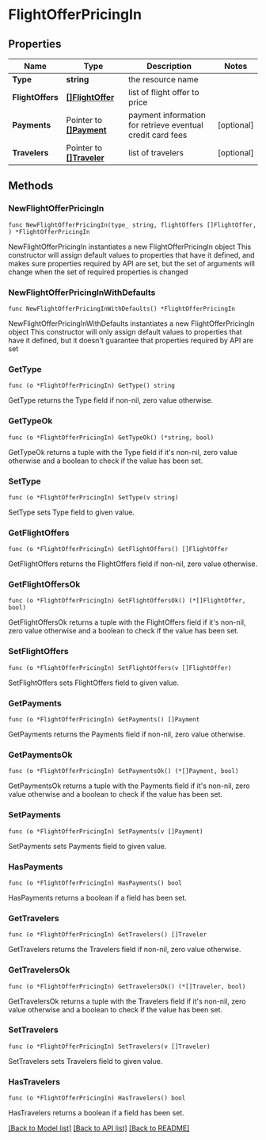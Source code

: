 # FlightOfferPricingIn

## Properties

Name | Type | Description | Notes
------------ | ------------- | ------------- | -------------
**Type** | **string** | the resource name | 
**FlightOffers** | [**[]FlightOffer**](FlightOffer.md) | list of flight offer to price | 
**Payments** | Pointer to [**[]Payment**](Payment.md) | payment information for retrieve eventual credit card fees | [optional] 
**Travelers** | Pointer to [**[]Traveler**](Traveler.md) | list of travelers | [optional] 

## Methods

### NewFlightOfferPricingIn

`func NewFlightOfferPricingIn(type_ string, flightOffers []FlightOffer, ) *FlightOfferPricingIn`

NewFlightOfferPricingIn instantiates a new FlightOfferPricingIn object
This constructor will assign default values to properties that have it defined,
and makes sure properties required by API are set, but the set of arguments
will change when the set of required properties is changed

### NewFlightOfferPricingInWithDefaults

`func NewFlightOfferPricingInWithDefaults() *FlightOfferPricingIn`

NewFlightOfferPricingInWithDefaults instantiates a new FlightOfferPricingIn object
This constructor will only assign default values to properties that have it defined,
but it doesn't guarantee that properties required by API are set

### GetType

`func (o *FlightOfferPricingIn) GetType() string`

GetType returns the Type field if non-nil, zero value otherwise.

### GetTypeOk

`func (o *FlightOfferPricingIn) GetTypeOk() (*string, bool)`

GetTypeOk returns a tuple with the Type field if it's non-nil, zero value otherwise
and a boolean to check if the value has been set.

### SetType

`func (o *FlightOfferPricingIn) SetType(v string)`

SetType sets Type field to given value.


### GetFlightOffers

`func (o *FlightOfferPricingIn) GetFlightOffers() []FlightOffer`

GetFlightOffers returns the FlightOffers field if non-nil, zero value otherwise.

### GetFlightOffersOk

`func (o *FlightOfferPricingIn) GetFlightOffersOk() (*[]FlightOffer, bool)`

GetFlightOffersOk returns a tuple with the FlightOffers field if it's non-nil, zero value otherwise
and a boolean to check if the value has been set.

### SetFlightOffers

`func (o *FlightOfferPricingIn) SetFlightOffers(v []FlightOffer)`

SetFlightOffers sets FlightOffers field to given value.


### GetPayments

`func (o *FlightOfferPricingIn) GetPayments() []Payment`

GetPayments returns the Payments field if non-nil, zero value otherwise.

### GetPaymentsOk

`func (o *FlightOfferPricingIn) GetPaymentsOk() (*[]Payment, bool)`

GetPaymentsOk returns a tuple with the Payments field if it's non-nil, zero value otherwise
and a boolean to check if the value has been set.

### SetPayments

`func (o *FlightOfferPricingIn) SetPayments(v []Payment)`

SetPayments sets Payments field to given value.

### HasPayments

`func (o *FlightOfferPricingIn) HasPayments() bool`

HasPayments returns a boolean if a field has been set.

### GetTravelers

`func (o *FlightOfferPricingIn) GetTravelers() []Traveler`

GetTravelers returns the Travelers field if non-nil, zero value otherwise.

### GetTravelersOk

`func (o *FlightOfferPricingIn) GetTravelersOk() (*[]Traveler, bool)`

GetTravelersOk returns a tuple with the Travelers field if it's non-nil, zero value otherwise
and a boolean to check if the value has been set.

### SetTravelers

`func (o *FlightOfferPricingIn) SetTravelers(v []Traveler)`

SetTravelers sets Travelers field to given value.

### HasTravelers

`func (o *FlightOfferPricingIn) HasTravelers() bool`

HasTravelers returns a boolean if a field has been set.


[[Back to Model list]](../README.md#documentation-for-models) [[Back to API list]](../README.md#documentation-for-api-endpoints) [[Back to README]](../README.md)



